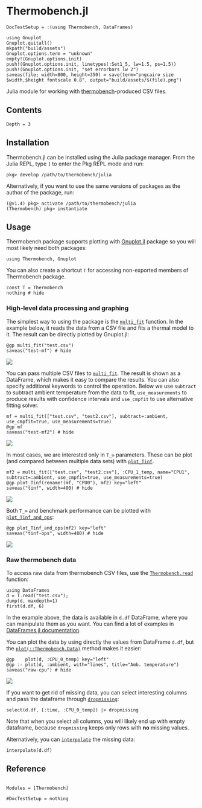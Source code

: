 # Thermobench.jl

```@meta
DocTestSetup = :(using Thermobench, DataFrames)
```

```@setup abc
using Gnuplot
Gnuplot.quitall()
mkpath("build/assets")
Gnuplot.options.term = "unknown"
empty!(Gnuplot.options.init)
push!(Gnuplot.options.init, linetypes(:Set1_5, lw=1.5, ps=1.5))
push!(Gnuplot.options.init, "set errorbars lw 2")
saveas(file; width=800, height=350) = save(term="pngcairo size $width,$height fontscale 0.8", output="build/assets/$(file).png")
```

Julia module for working with
[thermobench](https://github.com/CTU-IIG/thermobench)-produced CSV
files.

## Contents

```@contents
Depth = 3
```


## Installation

Thermobench.jl can be installed using the Julia package manager. From the Julia REPL, type `]` to enter the Pkg REPL mode and run:

```
pkg> develop /path/to/thermobench/julia
```

Alternatively, if you want to use the same versions of packages as the
author of the package, run:

```
(@v1.4) pkg> activate /path/to/thermobench/julia
(Thermobench) pkg> instantiate
```

## Usage

Thermobench package supports plotting with
[Gnuplot.jl](https://github.com/gcalderone/Gnuplot.jl) package so you
will most likely need both packages:

```@example abc
using Thermobench, Gnuplot
```

You can also create a shortcut `T` for accessing non-exported members
of Thermobench package.

```@example abc
const T = Thermobench
nothing # hide
```

### High-level data processing and graphing

The simplest way to using the package is the [`multi_fit`](@ref)
function. In the example below, it reads the data from a CSV file and
fits a thermal model to it. The result can be directly plotted by Gnuplot.jl:

```@repl abc
@gp multi_fit("test.csv")
saveas("test-mf") # hide
```
![](assets/test-mf.png)

You can pass multiple CSV files to [`multi_fit`](@ref). The result is
shown as a DataFrame, which makes it easy to compare the results. You
can also specify additional keywords to control the operation. Below
we use `subtract` to subtract ambient temperature from the data to
fit, `use_measurements` to produce results with confidence intervals
and `use_cmpfit` to use alternative fitting solver.

```@repl abc
mf = multi_fit(["test.csv", "test2.csv"], subtract=:ambient, use_cmpfit=true, use_measurements=true)
@gp mf
saveas("test-mf2") # hide
```
![](assets/test-mf2.png)

In most cases, we are interested only in ``T_∞`` parameters. These can
be plot (and compared between multiple data sets) with [`plot_Tinf`](@ref).

```@repl abc
mf2 = multi_fit(["test.csv", "test2.csv"], :CPU_1_temp, name="CPU1", subtract=:ambient, use_cmpfit=true, use_measurements=true)
@gp plot_Tinf(rename!(mf, "CPU0"), mf2) key="left"
saveas("tinf", width=400) # hide
```
![](assets/tinf.png)

Both ``T_∞`` and benchmark performance can be plotted with [`plot_Tinf_and_ops`](@ref):

```@repl abc
@gp plot_Tinf_and_ops(mf2) key="left"
saveas("tinf-ops", width=480) # hide
```
![](assets/tinf-ops.png)


### Raw thermobench data

To access raw data from thermobench CSV files, use the [`Thermobench.read`](@ref)
function:

```@repl abc
using DataFrames
d = T.read("test.csv");
dump(d, maxdepth=1)
first(d.df, 6)
```

In the example above, the data is available in `d.df` DataFrame, where
you can manipulate them as you want. You can find a lot of examples in
[DataFrames.jl documentation](https://dataframes.juliadata.org/stable/).

You can plot the data by using directly the values from DataFrame
`d.df`, but the [`plot(::Thermobench.Data)`](@ref) method
makes it easier:

```@example abc
@gp    plot(d, :CPU_0_temp) key="left"
@gp :- plot(d, :ambient, with="lines", title="Amb. temperature")
saveas("raw-cpu") # hide
```
![](assets/raw-cpu.png)

If you want to get rid of missing data, you can select interesting
columns and pass the dataframe through [`dropmissing`](https://dataframes.juliadata.org/stable/lib/functions/#DataFrames.dropmissing):

```@repl abc
select(d.df, [:time, :CPU_0_temp]) |> dropmissing
```

Note that when you select all columns, you will likely end up with
empty dataframe, because `dropmissing` keeps only rows with **no**
missing values.

Alternatively, you can [`interpolate`](@ref) the missing data:

```@repl abc
interpolate(d.df)
```

## Reference

```@index
```

```@autodocs
Modules = [Thermobench]
```

```@meta
#DocTestSetup = nothing
```
